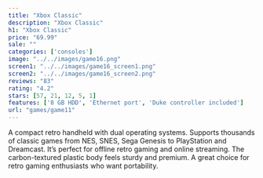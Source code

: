 ```yaml
---
title: "Xbox Classic"
description: "Xbox Classic"
h1: "Xbox Classic"
price: "69.99"
sale: ""
categories: ['consoles']
image: "../../images/game16.png"
screen1: "../../images/game16_screen1.png"
screen2: "../../images/game16_screen2.png"
reviews: "83"
rating: "4.2"
stars: [57, 21, 12, 5, 1]
features: ['8 GB HDD', 'Ethernet port', 'Duke controller included']
url: "games/game11"
---
```

A compact retro handheld with dual operating systems. Supports thousands of classic games from NES, SNES, Sega Genesis to PlayStation and Dreamcast. It’s perfect for offline retro gaming and online streaming. The carbon-textured plastic body feels sturdy and premium. A great choice for retro gaming enthusiasts who want portability.